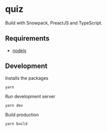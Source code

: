 # quiz

Build with Snowpack, PreactJS and TypeScript.

## Requirements

- [nodejs](https://nodejs.dev)

## Development

Installs the packages

```
yarn
```

Run development server

```
yarn dev
```

Build production

```
yarn build
```
